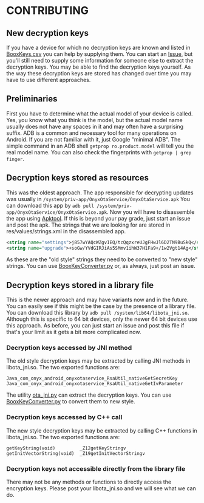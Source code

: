 # CONTRIBUTING

## New decryption keys

If you have a device for which no decryption keys are known and listed in [BooxKeys.csv](BooxKyes.csv) you can help by supplying them.
You can start an [Issue](https://github.com/Hagb/decryptBooxUpdateUpx/issues), but you'll still need to supply some information for someone else to extract the decryption keys.
You may be able to find the decryption keys yourself.
As the way these decryption keys are stored has changed over time you may have to use different approaches.

## Preliminaries

First you have to determine what the actual model of your device is called.
Yes, you know what you think is the model, but the actual model name usually does not have any spaces in it and may often have a surprising suffix.
ADB is a common and necessary tool for many operations on Android.
If you are not familiar with it, just Google "minimal ADB".
The simple command in an ADB shell `getprop ro.product.model` will tell you the real model name.
You can also check the fingerprints with `getprop | grep finger`.

## Decryption keys stored as resources

This was the oldest approach.
The app responsible for decrypting updates was usually in `/system/priv-app/OnyxOtaService/OnyxOtaService.apk`
You can download this app by `adb pull /system/priv-app/OnyxOtaService/OnyxOtaService.apk`.
Now you will have to disassemble the app using [Apktool](https://github.com/iBotPeaches/Apktool).
If this is beyond your pay grade, just start an issue and post the apk.
The strings that we are looking for are stored in res/values/strings.xml in the disassembled app.
``` xml
<string name="settings">j857wYAQcWZgvIEQ/tcQqzxreUJgFHwJl6D2TN9BuSkQ</string>
<string name="upgrade">+soGw/YVdGIRJiAs5SMmv1ihW37H1Fa9+/1w2Vgt14Ag</string>
```
As these are the "old style" strings they need to be converted to "new style" strings.
You can use [BooxKeyConverter.py](BooxKeyConverter.py) or, as always, just post an issue.

## Decryption keys stored in a library file

This is the newer approach and may have variants now and in the future.
You can easily see if this might be the case by the presence of a library file.
You can download this library by `adb pull /system/lib64/libota_jni.so`.
Although this is specific to 64 bit devices, only the newer 64 bit devices use this approach.
As before, you can just start an issue and post this file if that's your limit as it gets a bit more complicated now.

### Decryption keys accessed by JNI method

The old style decryption keys may be extracted by calling JNI methods in libota_jni.so.
The two exported functions are:
```
Java_com_onyx_android_onyxotaservice_RsaUtil_nativeGetSecretKey
Java_com_onyx_android_onyxotaservice_RsaUtil_nativeGetIvParameter
```
The utility [ota_jni.py](ota_jni.py) can extract the decryption keys.
You can use [BooxKeyConverter.py](BooxKeyConverter.py) to convert them to new style.

### Decryption keys accessed by C++ call

The new style decryption keys may be extracted by calling C++ functions in libota_jni.so.
The two exported functions are:
```
getKeyString(void)         _Z12getKeyStringv
getInitVectorString(void)  _Z19getInitVectorStringv
```

### Decryption keys not accessible directly from the library file

There may not be any methods or functions to directly access the encryption keys.
Please post your libota_jni.so and we will see what we can do.

